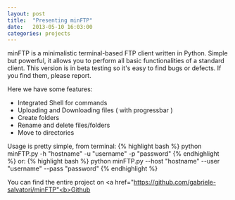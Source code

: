 ```yaml
---
layout: post
title:  "Presenting minFTP"
date:   2013-05-10 16:03:00
categories: projects
---
```


minFTP is a minimalistic terminal-based FTP client written in Python. Simple but powerful, it allows you to perform all basic functionalities of a standard client. This version is in beta testing so it's easy to find bugs or defects. If you find them, please report. 

Here we have some features:

<ul>
<li>Integrated Shell for commands</li>
<li>Uploading and Downloading files ( with progressbar )</li>
<li>Create folders</li>
<li>Rename and delete files/folders</li>
<li>Move to directories</li>
</ul>

Usage is pretty simple, from terminal:
{% highlight bash %}
python minFTP.py -h "hostname" -u "username" -p "password"
{% endhighlight %}
or:
{% highlight bash %}
python minFTP.py --host "hostname" --user "username" --pass "password"
{% endhighlight %}

You can find the entire project on <a href="https://github.com/gabriele-salvatori/minFTP"<b>Github</b></a>


